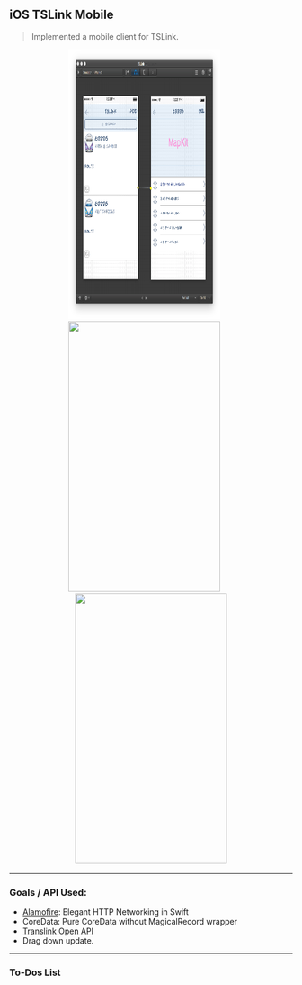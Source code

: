 ## iOS TSLink Mobile
> Implemented a mobile client for TSLink.

<p align="center">
<img src="./images/0.1.png" height="480" width="270"> &nbsp; &nbsp; &nbsp;
<img src="./images/1.1.png" height="480" width="270"> &nbsp; &nbsp; &nbsp;
<img src="./images/1.2.gif" height="480" width="270">
<hr>
</p>

### Goals / API Used: 
- [Alamofire](https://github.com/Alamofire/Alamofire): Elegant HTTP Networking in Swift
- CoreData: Pure CoreData without MagicalRecord wrapper
- [Translink Open API](https://developer.translink.ca)
- Drag down update.
 
---
### To-Dos List

